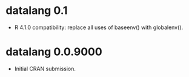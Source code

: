 # datalang 0.1

* R 4.1.0 compatibility: replace all uses of baseenv() with globalenv().

# datalang 0.0.9000

* Initial CRAN submission.
